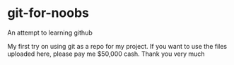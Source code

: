 # git-for-noobs
An attempt to learning github

My first try on using git as a repo for my project.
If you want to use the files uploaded here, please pay me $50,000 cash.
Thank you very much
